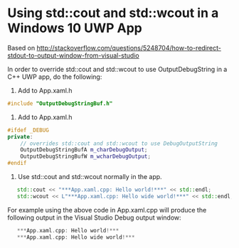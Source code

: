 # Using std::cout and std::wcout in a Windows 10 UWP App

Based on http://stackoverflow.com/questions/5248704/how-to-redirect-stdout-to-output-window-from-visual-studio

In order to override std::cout and std::wcout to use OutputDebugString in a C++ UWP app, do the following:

1. Add to App.xaml.h
```c++
#include "OutputDebugStringBuf.h" 
```

1. Add to App.xaml.h
```c++
#ifdef _DEBUG
private:
    // overrides std::cout and std::wcout to use DebugOutputString
    OutputDebugStringBufA m_charDebugOutput;
    OutputDebugStringBufW m_wcharDebugOutput;
#endif
```

1. Use std::cout and std::wcout normally in the app. 
 ```c++
    std::cout << "***App.xaml.cpp: Hello world!***" << std::endl;
    std::wcout << L"***App.xaml.cpp: Hello wide world!***" << std::endl;
```

For example using the above code in  App.xaml.cpp will produce the following output in the Visual Studio Debug output window:
 ```c++
    ***App.xaml.cpp: Hello world!***
    ***App.xaml.cpp: Hello wide world!***
```

